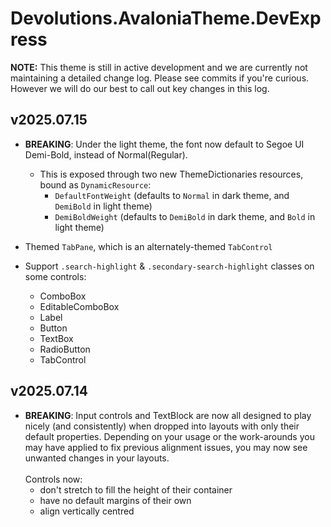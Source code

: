 # Devolutions.AvaloniaTheme.DevExpress

**NOTE:** This theme is still in active development and we are currently not maintaining a detailed change log.
Please see commits if you're curious. However we will do our best to call out key changes in this log.

## v2025.07.15

- **BREAKING**: Under the light theme, the font now default to Segoe UI Demi-Bold, instead of Normal(Regular).
    - This is exposed through two new ThemeDictionaries resources, bound as `DynamicResource`:
        - `DefaultFontWeight` (defaults to `Normal` in dark theme, and `DemiBold` in light theme)
        - `DemiBoldWeight` (defaults to `DemiBold` in dark theme, and `Bold` in light theme)


- Themed `TabPane`, which is an alternately-themed `TabControl`


- Support `.search-highlight` & `.secondary-search-highlight` classes on some controls:
    - ComboBox
    - EditableComboBox
    - Label
    - Button
    - TextBox
    - RadioButton
    - TabControl

## v2025.07.14

- **BREAKING**: Input controls and TextBlock are now all designed to play nicely (and consistently) when dropped into
  layouts with only their default properties. Depending on your usage or the work-arounds you may have applied to fix
  previous alignment issues, you may now see unwanted changes in your layouts.
  <br /><br />Controls now:
    - don't stretch to fill the height of their container
    - have no default margins of their own
    - align vertically centred